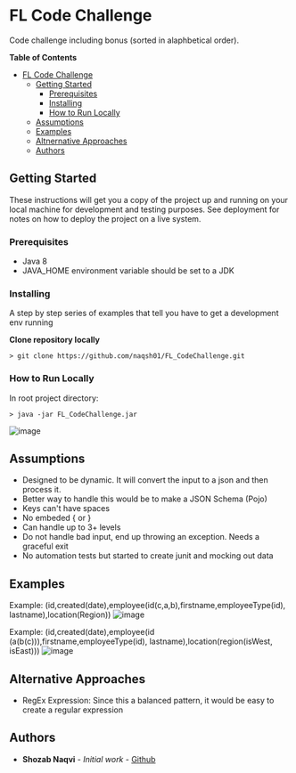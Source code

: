 # FL Code Challenge

Code challenge including bonus (sorted in alaphbetical order).

<!-- START doctoc generated TOC please keep comment here to allow auto update -->
<!-- DON'T EDIT THIS SECTION, INSTEAD RE-RUN doctoc TO UPDATE -->
**Table of Contents** 

- [FL Code Challenge](#fl-code-challenge)
  - [Getting Started](#getting-started)
    - [Prerequisites](#prerequisites)
    - [Installing](#installing)
    - [How to Run Locally](#how-to-run-locally)
  - [Assumptions](#assumptions)
  - [Examples](#examples)
  - [Altnernative Approaches](#alternative_approaches)
  - [Authors](#authors)

<!-- END doctoc generated TOC please keep comment here to allow auto update -->

## Getting Started

These instructions will get you a copy of the project up and running on your local machine for development and testing purposes. See deployment for notes on how to deploy the project on a live system.

### Prerequisites
- Java 8 
- JAVA_HOME environment variable should be set to a JDK

### Installing

A step by step series of examples that tell you have to get a development env running

**Clone repository locally**

```
> git clone https://github.com/naqsh01/FL_CodeChallenge.git
```

### How to Run Locally
In root project directory:
```
> java -jar FL_CodeChallenge.jar
```
![image](https://cloud.githubusercontent.com/assets/3868736/23201546/0faa1b42-f8a8-11e6-81fd-9844b604c8e5.png)

## Assumptions
- Designed to be dynamic. It will convert the input to a json and then process it. 
- Better way to handle this would be to make a JSON Schema (Pojo) 
- Keys can't have spaces
- No embeded { or } 
- Can handle up to 3+ levels 
- Do not handle bad input, end up throwing an exception. Needs a graceful exit
- No automation tests but started to create junit and mocking out data

## Examples
Example: (id,created(date),employee(id(c,a,b),firstname,employeeType(id), lastname),location(Region)) 
![image](https://cloud.githubusercontent.com/assets/3868736/23201713/dd708854-f8a8-11e6-8b36-3140bd875f02.png)


Example: (id,created(date),employee(id (a(b(c))),firstname,employeeType(id), lastname),location(region(isWest, isEast)))
![image](https://cloud.githubusercontent.com/assets/3868736/23201741/f971d440-f8a8-11e6-81d4-9a8608ea60f5.png)


## Alternative Approaches
- RegEx Expression: Since this a balanced pattern, it would be easy to create a regular expression

## Authors

* **Shozab Naqvi** - *Initial work* - [Github](https://github.com/naqsh01)



